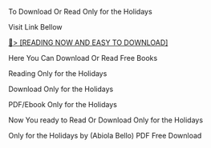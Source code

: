To Download Or Read Only for the Holidays

Visit Link Bellow

<a href="https://uk.ebookarea.xyz/?book=204642440-only-for-the-holidays">📖&gt; [READING NOW AND EASY TO DOWNLOAD]</a>

Here You Can Download Or Read Free Books

Reading Only for the Holidays

Download Only for the Holidays

PDF/Ebook Only for the Holidays

Now You ready to Read Or Download Only for the Holidays

Only for the Holidays by (Abiola Bello) PDF Free Download
